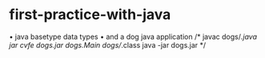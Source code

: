 # first-practice-with-java

• java basetype data types
• and a dog java application
/* javac dogs/*.java
jar cvfe dogs.jar dogs.Main dogs/*.class
java -jar dogs.jar */
